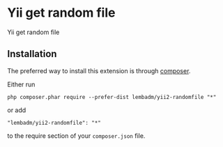 Yii get random file
===================
Yii get random file

Installation
------------

The preferred way to install this extension is through [composer](http://getcomposer.org/download/).

Either run

```
php composer.phar require --prefer-dist lembadm/yii2-randomfile "*"
```

or add

```
"lembadm/yii2-randomfile": "*"
```

to the require section of your `composer.json` file.